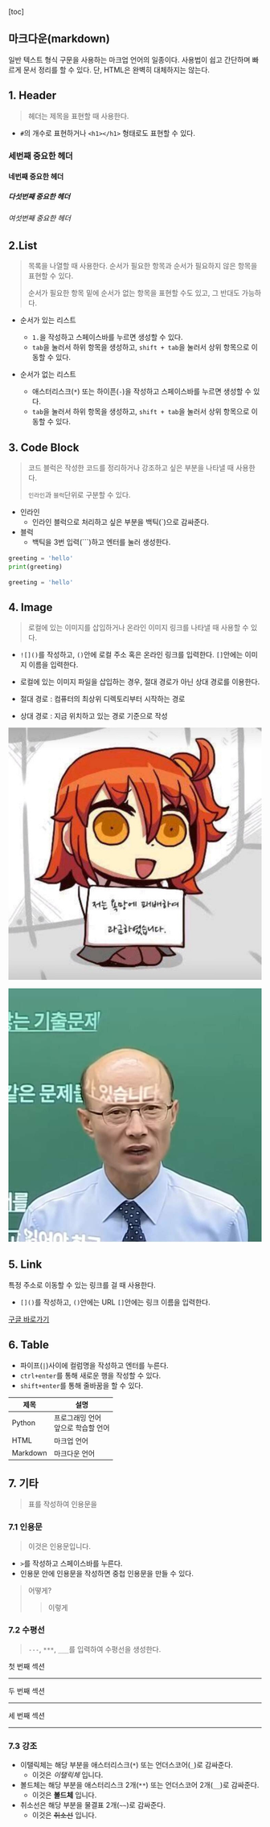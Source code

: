 [toc]







## 마크다운(markdown)

일반 텍스트 형식 구문을 사용하는 마크업 언어의 일종이다. 사용법이 쉽고 간단하며 빠르게 문서 정리를 할 수 있다. 단, HTML은 완벽히 대체하지는 않는다.



## 1. Header

>  헤더는 제목을 표현할 때 사용한다.

* `#`의 개수로 표현하거나 `<h1></h1>` 형태로도 표현할 수 있다.



### 세번째 중요한 헤더

#### 네번째 중요한 헤더

##### 다섯번째 중요한 헤더

###### 여섯번째 중요한 헤더



## 2.List

>  목록을 나열할 때 사용한다. 순서가 필요한 항목과 순서가 필요하지 않은 항목을 표현할 수 있다.
>
> 순서가 필요한 항목 밑에 순서가 없는 항목을 표현할 수도 있고, 그 반대도 가능하다.

* 순서가 있는 리스트
  * `1.`을 작성하고 스페이스바를 누르면 생성할 수 있다.
  *  `tab`을 눌러서 하위 항목을 생성하고, `shift + tab`을 눌러서 상위 항목으로 이동할 수 있다.

* 순서가 없는 리스트
  * 애스터리스크(`*`) 또는 하이픈(`-`)을 작성하고 스페이스바를 누르면 생성할 수 있다.
  *  `tab`을 눌러서 하위 항목을 생성하고, `shift + tab`을 눌러서 상위 항목으로 이동할 수 있다.



## 3. Code Block

>  코드 블럭은 작성한 코드를 정리하거나 강조하고 싶은 부분을 나타낼 때 사용한다.
>
>  `인라인`과 `블럭`단위로 구분할 수 있다.

* 인라인
  * 인라인 블럭으로 처리하고 싶은 부분을 백틱(`)으로 감싸준다.
* 블럭
  * 백틱을 3번 입력(```)하고 엔터를 눌러 생성한다.



```python
greeting = 'hello'
print(greeting)
```

```python
greeting = 'hello'
```





## 4. Image

>  로컬에 있는 이미지를 삽입하거나 온라인 이미지 링크를 나타낼 때 사용할 수 있다.

* `![]()`를 작성하고, `()`안에 로컬 주소 혹은 온라인 링크를 입력한다. `[]`안에는 이미지 이름을 입력한다.

* 로컬에 있는 이미지 파일을 삽입하는 경우, 절대 경로가 아닌 상대 경로를 이용한다.

  

* 절대 경로 : 컴퓨터의 최상위 디렉토리부터 시작하는 경로
* 상대 경로 : 지금 위치하고 있는 경로 기준으로 작성



![멍꿀](멍꿀.jpg)

![](마크다운(markdown).assets/e05b94f62b6689ebdd0963523d941197.jpg)



## 5. Link

특정 주소로 이동할 수 있는 링크를 걸 때 사용한다.

* `[]()`를 작성하고, `()`안에는 URL `[]`안에는 링크 이름을 입력한다.

[구글 바로가기](www.google.com)



## 6. Table

* 파이프(`|`)사이에 컬럼명을 작성하고 엔터를 누른다.
* `ctrl+enter`를 통해 새로운 행을 작성할 수 있다.
* `shift+enter`를 통해 줄바꿈을 할 수 있다.

| 제목     | 설명                                    |
| -------- | --------------------------------------- |
| Python   | 프로그래밍 언어<br />앞으로 학습할 언어 |
| HTML     | 마크업 언어                             |
| Markdown | 마크다운 언어                           |





## 7. 기타

> 표를 작성하여 인용문을 

### 7.1 인용문

> 이것은 인용문입니다.

* `>`를 작성하고 스페이스바를 누른다.
* 인용문 안에 인용문을 작성하면 중첩 인용문을 만들 수 있다.

> 어떻게?
>
> > 이렇게



### 7.2 수평선

> `---`, `***`, `___`를 입력하여 수평선을 생성한다.

첫 번째 섹션

---

두 번째 섹션

___

세 번째 섹션

***



### 7.3 강조

* 이탤릭체는 해당 부분을 애스터리스크(`*`) 또는 언더스코어(`_`)로 감싸준다.
  * 이것은 *이탤릭체* 입니다.
* 볼드체는 해당 부분을 애스터리스크 2개(`**`) 또는 언더스코어 2개(`__`)로 감싸준다.
  * 이것은 **볼드체** 입니다.
* 취소선은 해당 부분을 물결표 2개(`~~`)로 감싸준다.
  * 이것은 ~~취소선~~ 입니다.









